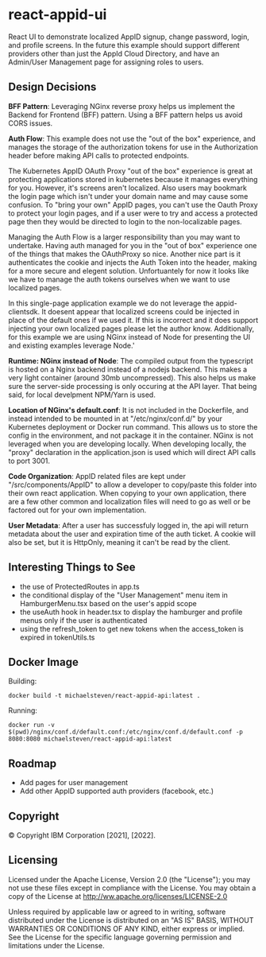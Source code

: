 # react-appid-ui
React UI to demonstrate localized AppID signup, change password, login, and profile screens.  In the future this example should support different providers other than just the AppId Cloud Directory, and have an Admin/User Management page for assigning roles to users.

## Design Decisions

**BFF Pattern**: Leveraging NGinx reverse proxy helps us implement the Backend for Frontend (BFF) pattern. Using a BFF pattern helps us avoid CORS issues.

**Auth Flow**: This example does not use the "out of the box" experience, and manages the storage of the authorization tokens for use in the Authorization header before making API calls to protected endpoints. 

The Kubernetes AppID OAuth Proxy "out of the box" experience is great at protecting applications stored in kubernetes because it manages everything for you. However, it's screens aren't localized. Also users may bookmark the login page which isn't under your domain name and may cause some confusion.  To "bring your own" AppID pages, you can't use the Oauth Proxy to protect your login pages, and if a user were to try and access a protected page then they would be directed to login to the non-localizable pages. 

Managing the Auth Flow is a larger responsibility than you may want to undertake. Having auth managed for you in the "out of box" experience one of the things that makes the OAuthProxy so nice. Another nice part is it authenticates the cookie and injects the Auth Token into the header, making for a more secure and elegent solution.  Unfortuantely for now it looks like we have to manage the auth tokens ourselves when we want to use localized pages.

In this single-page application example we do not leverage the appid-clientsdk. It doesent appear that localized screens could be injected in place of the default ones if we used it.  If this is incorrect and it does support injecting your own localized pages please let the author know.   Additionally, for this example we are using NGinx instead of Node for presenting the UI and existing examples leverage Node.'

**Runtime: NGinx instead of Node**: The compiled output from the typescript is hosted on a Nginx backend instead of a nodejs backend.  This makes a very light container (around 30mb uncompressed).  This also helps us make sure the server-side processing is only occuring at the API layer. That being said, for local develpment NPM/Yarn is used.

**Location of NGinx's default.conf**: It is not included in the Dockerfile, and instead intended to be mounted in at "/etc/nginx/conf.d/" by your Kubernetes deployment or Docker run command.  This allows us to store the config in the environment, and not package it in the container. NGinx is not leveraged when you are developing locally. When developing locally, the "proxy" declaration in the application.json is used which will direct API calls to port 3001.

**Code Organization**: AppID related files are kept under "/src/components/AppID" to allow a developer to copy/paste this folder into their own react application.  When copying to your own application, there are a few other common and localization files will need to go as well or be factored out for your own implementation.

**User Metadata**: After a user has successfuly logged in, the api will return metadata about the user and expiration time of the auth ticket.  A cookie will also be set, but it is HttpOnly, meaning it can't be read by the client.

## Interesting Things to See
- the use of ProtectedRoutes in app.ts
- the conditional display of the "User Management" menu item in HamburgerMenu.tsx based on the user's appid scope
- the useAuth hook in header.tsx to display the hamburger and profile menus only if the user is authenticated
- using the refresh_token to get new tokens when the access_token is expired in tokenUtils.ts

## Docker Image
Building:
```
docker build -t michaelsteven/react-appid-api:latest .
```

Running:
```
docker run -v $(pwd)/nginx/conf.d/default.conf:/etc/nginx/conf.d/default.conf -p 8080:8080 michaelsteven/react-appid-api:latest
```

## Roadmap
- Add pages for user management
- Add other AppID supported auth providers (facebook, etc.)

## Copyright
© Copyright IBM Corporation \[2021\], \[2022\].

## Licensing
Licensed under the Apache License, Version 2.0 (the "License"); you may not use these files except in compliance with the License. You may obtain a copy of the License at http://ww.apache.org/licenses/LICENSE-2.0

Unless required by applicable law or agreed to in writing, software distributed under the License is distributed on an "AS IS" BASIS, WITHOUT WARRANTIES OR CONDITIONS OF ANY KIND, either express or implied. See the License for the specific language governing permission and limitations under the License.







